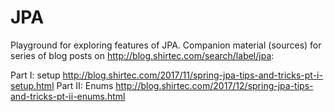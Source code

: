 # JPA
Playground for exploring features of JPA. Companion material (sources) for series of blog posts on http://blog.shirtec.com/search/label/jpa:

Part I: setup
http://blog.shirtec.com/2017/11/spring-jpa-tips-and-tricks-pt-i-setup.html
Part II: Enums
http://blog.shirtec.com/2017/12/spring-jpa-tips-and-tricks-pt-ii-enums.html
